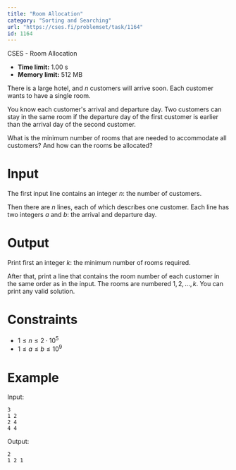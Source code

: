 ```yaml
---
title: "Room Allocation"
category: "Sorting and Searching"
url: "https://cses.fi/problemset/task/1164"
id: 1164
---
```


CSES - Room Allocation

  * **Time limit:** 1.00 s
  * **Memory limit:** 512 MB

There is a large hotel, and $n$ customers will arrive soon. Each customer
wants to have a single room.

You know each customer's arrival and departure day. Two customers can stay in
the same room if the departure day of the first customer is earlier than the
arrival day of the second customer.

What is the minimum number of rooms that are needed to accommodate all
customers? And how can the rooms be allocated?

# Input

The first input line contains an integer $n$: the number of customers.

Then there are $n$ lines, each of which describes one customer. Each line has
two integers $a$ and $b$: the arrival and departure day.

# Output

Print first an integer $k$: the minimum number of rooms required.

After that, print a line that contains the room number of each customer in the
same order as in the input. The rooms are numbered $1,2,\ldots,k$. You can
print any valid solution.

# Constraints

  * $1 \le n \le 2 \cdot 10^5$
  * $1 \le a \le b \le 10^9$

# Example

Input:

    
    
    3
    1 2
    2 4
    4 4
    

Output:

    
    
    2
    1 2 1
    


